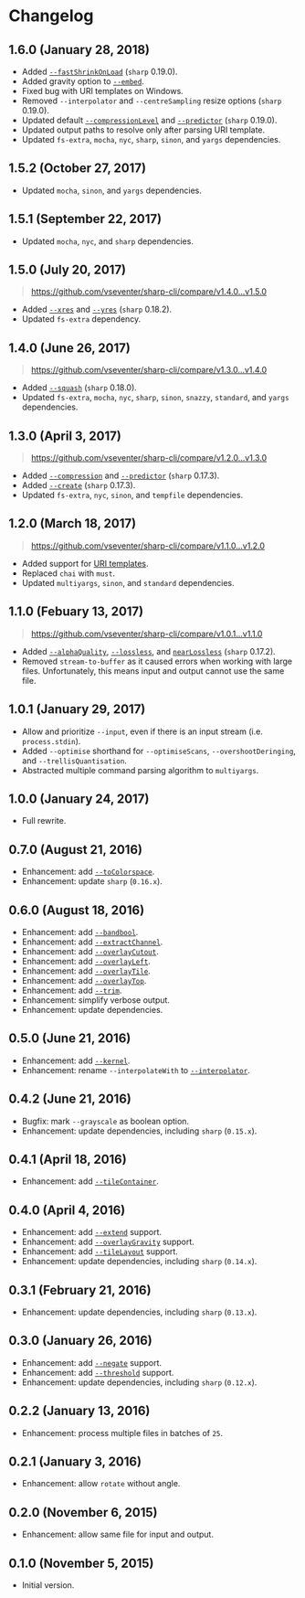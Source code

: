 # Changelog

## 1.6.0 (January 28, 2018)
* Added [`--fastShrinkOnLoad`](http://sharp.pixelplumbing.com/en/stable/api-resize/#resize)
  (`sharp` 0.19.0).
* Added gravity option to [`--embed`](http://sharp.pixelplumbing.com/en/stable/api-resize/#embed).
* Fixed bug with URI templates on Windows.
* Removed `--interpolator` and `--centreSampling` resize options (`sharp` 0.19.0).
* Updated default [`--compressionLevel`](http://sharp.pixelplumbing.com/en/stable/api-output/#png)
  and [`--predictor`](http://sharp.pixelplumbing.com/en/stable/api-output/#tiff)
  (`sharp` 0.19.0).
* Updated output paths to resolve only after parsing URI template.
* Updated `fs-extra`, `mocha`, `nyc`, `sharp`, `sinon`, and `yargs` dependencies.

## 1.5.2 (October 27, 2017)
* Updated `mocha`, `sinon`, and `yargs` dependencies.

## 1.5.1 (September 22, 2017)
* Updated `mocha`, `nyc`, and `sharp` dependencies.

## 1.5.0 (July 20, 2017)
> https://github.com/vseventer/sharp-cli/compare/v1.4.0...v1.5.0

* Added [`--xres`](http://sharp.pixelplumbing.com/en/stable/api-output/#tiff) and
  [`--yres`](http://sharp.pixelplumbing.com/en/stable/api-output/#tiff) (`sharp` 0.18.2).
* Updated `fs-extra` dependency.

## 1.4.0 (June 26, 2017)
> https://github.com/vseventer/sharp-cli/compare/v1.3.0...v1.4.0

* Added [`--squash`](http://sharp.pixelplumbing.com/en/stable/api-output/#tiff)
  (`sharp` 0.18.0).
* Updated `fs-extra`, `mocha`, `nyc`, `sharp`, `sinon`, `snazzy`, `standard`,
  and `yargs` dependencies.

## 1.3.0 (April 3, 2017)
> https://github.com/vseventer/sharp-cli/compare/v1.2.0...v1.3.0

* Added [`--compression`](http://sharp.pixelplumbing.com/en/stable/api-output/#tiff)
  and [`--predictor`](http://sharp.pixelplumbing.com/en/stable/api-output/#tiff)
  (`sharp` 0.17.3).
* Added [`--create`](http://sharp.pixelplumbing.com/en/stable/api-composite/#overlaywith)
  (`sharp` 0.17.3).
* Updated `fs-extra`, `nyc`, `sinon`, and `tempfile` dependencies.

## 1.2.0 (March 18, 2017)
> https://github.com/vseventer/sharp-cli/compare/v1.1.0...v1.2.0

* Added support for [URI templates](https://www.npmjs.com/package/url-template).
* Replaced `chai` with `must`.
* Updated `multiyargs`, `sinon`, and `standard` dependencies.

## 1.1.0 (Febuary 13, 2017)
> https://github.com/vseventer/sharp-cli/compare/v1.0.1...v1.1.0

* Added [`--alphaQuality`](http://sharp.pixelplumbing.com/en/stable/api-output/#webp),
  [`--lossless`](http://sharp.pixelplumbing.com/en/stable/api-output/#webp), and
  [`nearLossless`](http://sharp.pixelplumbing.com/en/stable/api-output/#webp)
  (`sharp` 0.17.2).
* Removed `stream-to-buffer` as it caused errors when working with large files.
  Unfortunately, this means input and output cannot use the same file.

## 1.0.1 (January 29, 2017)
* Allow and prioritize `--input`, even if there is an input stream
  (i.e. `process.stdin`).
* Added `--optimise` shorthand for `--optimiseScans`, `--overshootDeringing`,
  and `--trellisQuantisation`.
* Abstracted multiple command parsing algorithm to `multiyargs`.

## 1.0.0 (January 24, 2017)
* Full rewrite.

## 0.7.0 (August 21, 2016)
* Enhancement: add [`--toColorspace`](http://sharp.readthedocs.io/en/stable/api/#tocolourspacecolourspace-tocolorspacecolorspace).
* Enhancement: update `sharp` (`0.16.x`).

## 0.6.0 (August 18, 2016)
* Enhancement: add [`--bandbool`](http://sharp.pixelplumbing.com/en/stable/api/#bandbooloperation).
* Enhancement: add [`--extractChannel`](http://sharp.pixelplumbing.com/en/stable/api/#extractchannelchannel).
* Enhancement: add [`--overlayCutout`](http://sharp.pixelplumbing.com/en/stable/api/#overlaywithimage-options).
* Enhancement: add [`--overlayLeft`](http://sharp.pixelplumbing.com/en/stable/api/#overlaywithimage-options).
* Enhancement: add [`--overlayTile`](http://sharp.pixelplumbing.com/en/stable/api/#overlaywithimage-options).
* Enhancement: add [`--overlayTop`](http://sharp.pixelplumbing.com/en/stable/api/#overlaywithimage-options).
* Enhancement: add [`--trim`](http://sharp.pixelplumbing.com/en/stable/api/#trimtolerance).
* Enhancement: simplify verbose output.
* Enhancement: update dependencies.

## 0.5.0 (June 21, 2016)
* Enhancement: add [`--kernel`](http://sharp.pixelplumbing.com/en/stable/api/#resizewidth-height-options).
* Enhancement: rename `--interpolateWith` to [`--interpolator`](http://sharp.pixelplumbing.com/en/stable/api/#resizewidth-height-options).

## 0.4.2 (June 21, 2016)
* Bugfix: mark `--grayscale` as boolean option.
* Enhancement: update dependencies, including `sharp` (`0.15.x`).

## 0.4.1 (April 18, 2016)
* Enhancement: add [`--tileContainer`](http://sharp.pixelplumbing.com/en/stable/api/#tileoptions).

## 0.4.0 (April 4, 2016)
* Enhancement: add [`--extend`](http://sharp.pixelplumbing.com/en/stable/api/#extendextension) support.
* Enhancement: add [`--overlayGravity`](http://sharp.pixelplumbing.com/en/stable/api/#overlaywithimage-options) support.
* Enhancement: add [`--tileLayout`](http://sharp.pixelplumbing.com/en/stable/api/#tileoptions) support.
* Enhancement: update dependencies, including `sharp` (`0.14.x`).

## 0.3.1 (February 21, 2016)
* Enhancement: update dependencies, including `sharp` (`0.13.x`).

## 0.3.0 (January 26, 2016)
* Enhancement: add [`--negate`](http://sharp.pixelplumbing.com/en/stable/api/#negate) support.
* Enhancement: add [`--threshold`](http://sharp.pixelplumbing.com/en/stable/api/#thresholdthreshold) support.
* Enhancement: update dependencies, including `sharp` (`0.12.x`).

## 0.2.2 (January 13, 2016)
* Enhancement: process multiple files in batches of `25`.

## 0.2.1 (January 3, 2016)
* Enhancement: allow `rotate` without angle.

## 0.2.0 (November 6, 2015)
* Enhancement: allow same file for input and output.

## 0.1.0 (November 5, 2015)
* Initial version.